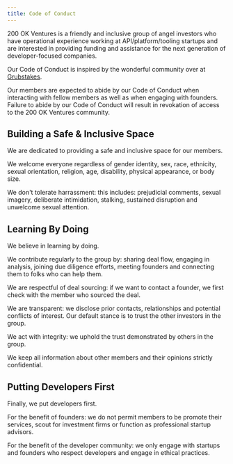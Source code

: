 ```yaml
---
title: Code of Conduct
---
```

200 OK Ventures is a friendly and inclusive group of angel investors who have operational experience working at API/platform/tooling startups and are interested in
providing funding and assistance for the next generation of developer-focused companies.

Our Code of Conduct is inspired by the wonderful community over at [Grubstakes](http://grubstakes.vc).

Our members are expected to abide by our Code of Conduct when interacting with fellow members as well as when engaging with founders. Failure to abide by our Code of Conduct will result in revokation of access to the 200 OK Ventures community.

## Building a Safe & Inclusive Space

We are dedicated to providing a safe and inclusive space for our members.

We welcome everyone regardless of gender identity, sex, race, ethnicity, sexual orientation, religion, age, disability, physical appearance, or body size.

We don't tolerate harrassment: this includes: prejudicial comments, sexual imagery, deliberate intimidation, stalking, sustained disruption and unwelcome sexual attention. 

## Learning By Doing

We believe in learning by doing.

We contribute regularly to the group by: sharing deal flow, engaging in analysis, joining due diligence efforts, meeting founders and connecting them to folks who can help them.

We are respectful of deal sourcing: if we want to contact a founder, we first check with the member who sourced the deal.

We are transparent: we disclose prior contacts, relationships and potential conflicts of interest. Our default stance is to trust the other investors in the group.

We act with integrity: we uphold the trust demonstrated by others in the group.

We keep all information about other members and their opinions strictly confidential.

## Putting Developers First

Finally, we put developers first.

For the benefit of founders: we do not permit members to be promote their services, scout for investment firms or function as professional startup advisors.

For the benefit of the developer community: we only engage with startups and founders who respect developers and engage in ethical practices.
